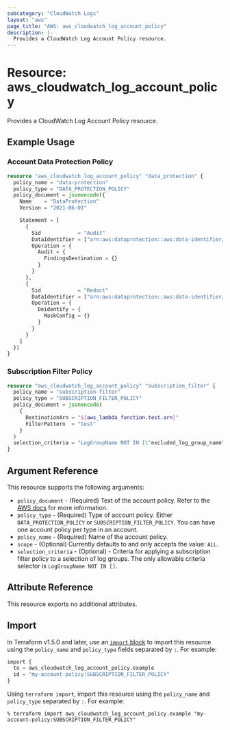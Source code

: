 ```yaml
---
subcategory: "CloudWatch Logs"
layout: "aws"
page_title: "AWS: aws_cloudwatch_log_account_policy"
description: |-
  Provides a CloudWatch Log Account Policy resource.
---
```


# Resource: aws_cloudwatch_log_account_policy

Provides a CloudWatch Log Account Policy resource.

## Example Usage

### Account Data Protection Policy

```terraform
resource "aws_cloudwatch_log_account_policy" "data_protection" {
  policy_name = "data-protection"
  policy_type = "DATA_PROTECTION_POLICY"
  policy_document = jsonencode({
    Name    = "DataProtection"
    Version = "2021-06-01"

    Statement = [
      {
        Sid            = "Audit"
        DataIdentifier = ["arn:aws:dataprotection::aws:data-identifier/EmailAddress"]
        Operation = {
          Audit = {
            FindingsDestination = {}
          }
        }
      },
      {
        Sid            = "Redact"
        DataIdentifier = ["arn:aws:dataprotection::aws:data-identifier/EmailAddress"]
        Operation = {
          Deidentify = {
            MaskConfig = {}
          }
        }
      }
    ]
  })
}
```

### Subscription Filter Policy
```terraform
resource "aws_cloudwatch_log_account_policy" "subscription_filter" {
  policy_name = "subscription-filter"
  policy_type = "SUBSCRIPTION_FILTER_POLICY"
  policy_document = jsonencode(
    {
      DestinationArn = "${aws_lambda_function.test.arn}"
      FilterPattern  = "test"
    }
  )
  selection_criteria = "LogGroupName NOT IN [\"excluded_log_group_name\"]"
}
```

## Argument Reference

This resource supports the following arguments:

* `policy_document` - (Required) Text of the account policy. Refer to the [AWS docs](https://docs.aws.amazon.com/cli/latest/reference/logs/put-account-policy.html) for more information.
* `policy_type` - (Required) Type of account policy. Either `DATA_PROTECTION_POLICY` or `SUBSCRIPTION_FILTER_POLICY`. You can have one account policy per type in an account.
* `policy_name` - (Required) Name of the account policy.
* `scope` - (Optional) Currently defaults to and only accepts the value: `ALL`.
* `selection_criteria` - (Optional) - Criteria for applying a subscription filter policy to a selection of log groups. The only allowable criteria selector is `LogGroupName NOT IN []`.

## Attribute Reference

This resource exports no additional attributes.

## Import

In Terraform v1.5.0 and later, use an [`import` block](https://developer.hashicorp.com/terraform/language/import) to import this resource using the `policy_name` and `policy_type` fields separated by `:`. For example:

```terraform
import {
  to = aws_cloudwatch_log_account_policy.example
  id = "my-account-policy:SUBSCRIPTION_FILTER_POLICY"
}
```

Using `terraform import`, import this resource using the `policy_name` and `policy_type` separated by `:`. For example:

```console
% terraform import aws_cloudwatch_log_account_policy.example "my-account-policy:SUBSCRIPTION_FILTER_POLICY"
```

